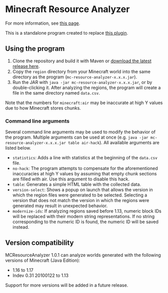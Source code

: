 # Minecraft Resource Analyzer

For more information, see [this page](https://meeples10.github.io/resource-distribution.html).

This is a standalone program created to replace [this plugin](https://github.com/Meeples10/ChunkAnalyzer).

## Using the program

1. Clone the repository and build it with Maven or [download the latest release here](https://github.com/Meeples10/MCResourceAnalyzer/releases).
2. Copy the `region` directory from your Minecraft world into the same directory as the program (`mc-resource-analyzer-x.x.x.jar`).
3. Run the JAR with `java -jar mc-resource-analyzer-x.x.x.jar`, or by double-clicking it. After analyzing the regions, the program will create a file in the same directory named `data.csv`.

Note that the numbers for `minecraft:air` may be inaccurate at high Y values due to how Minecraft stores chunks.

### Command line arguments

Several command line arguments may be used to modify the behavior of the program. Multiple arguments can be used at once (e.g. `java -jar mc-resource-analyzer-x.x.x.jar table air-hack`). All available arguments are listed below.

- `statistics`: Adds a line with statistics at the beginning of the `data.csv` file.
- `no-hack`: The program attempts to compensate for the aforementioned inaccuracies at high Y values by assuming that empty chunk sections are filled with air. Use this argument to disable this hack.
- `table`: Generates a simple HTML table with the collected data.
- `version-select`: Shows a popup on launch that allows the version in which the region files were generated to be selected. Selecting a version that does not match the version in which the regions were generated may result in unexpected behavior.
- `modernize-ids`: If analyzing regions saved before 1.13, numeric block IDs will be replaced with their modern string representations. If no string corresponding to the numeric ID is found, the numeric ID will be saved instead.

## Version compatibility

MCResourceAnalyzer 1.0.1 can analyze worlds generated with the following versions of Minecraft (Java Edition):

- 1.16 to 1.17
- Indev 0.31 20100122 to 1.13

Support for more versions will be added in a future release.
